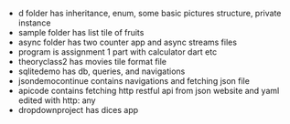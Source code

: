 - d folder has inheritance, enum, some basic pictures structure, private instance 
- sample folder has list tile of fruits 
- async folder has two counter app and async streams files
- program is assignment 1 part with calculator dart etc
- theoryclass2 has movies tile format file
- sqlitedemo has db, queries, and navigations
- jsondemocontinue contains navigations and fetching json file
- apicode contains fetching http restful api from json website and yaml edited with http: any 
- dropdownproject has dices app
